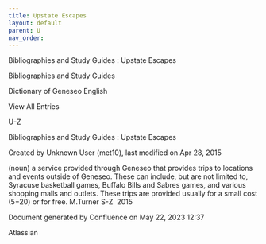 ```yaml
---
title: Upstate Escapes
layout: default
parent: U
nav_order:
---
```


Bibliographies and Study Guides : Upstate Escapes

Bibliographies and Study Guides

Dictionary of Geneseo English

View All Entries

U-Z

Bibliographies and Study Guides : Upstate Escapes

Created by  Unknown User (met10), last modified on Apr 28, 2015

(noun) a service provided through Geneseo that provides trips to locations and events outside of Geneseo. These can include, but are not limited to, Syracuse basketball games, Buffalo Bills and Sabres games, and various shopping malls and outlets. These trips are provided usually for a small cost ($5-$20) or for free. M.Turner S-Z  2015

Document generated by Confluence on May 22, 2023 12:37

Atlassian
